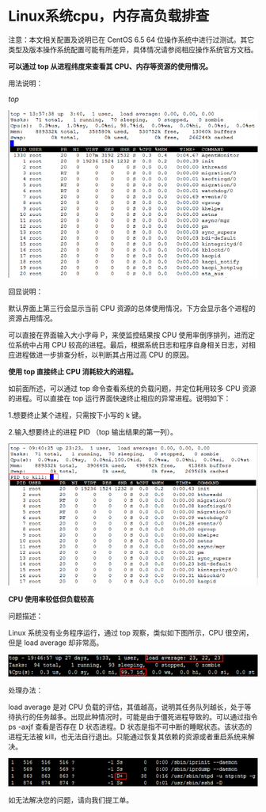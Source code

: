 # Linux系统cpu，内存高负载排查



注意：本文相关配置及说明已在 CentOS 6.5 64 位操作系统中进行过测试。其它类型及版本操作系统配置可能有所差异，具体情况请参阅相应操作系统官方文档。



**可以通过 top 从进程纬度来查看其 CPU、内存等资源的使用情况。**

用法说明：

*top*

![](https://github.com/jdcloudcom/cn/blob/cn-VirtualMachine-Linux/image/Elastic-Compute/Virtual-Machine/Linux/Linux%E7%B3%BB%E7%BB%9Fcpu%EF%BC%8C%E5%86%85%E5%AD%98%E9%AB%98%E8%B4%9F%E8%BD%BD%E6%8E%92%E6%9F%A501.png)

回显说明：

默认界面上第三行会显示当前 CPU 资源的总体使用情况，下方会显示各个进程的资源占用情况。

可以直接在界面输入大小字母 P，来使监控结果按 CPU 使用率倒序排列，进而定位系统中占用 CPU 较高的进程。最后，根据系统日志和程序自身相关日志，对相应进程做进一步排查分析，以判断其占用过高 CPU 的原因。

**使用 top 直接终止 CPU 消耗较大的进程。**

如前面所述，可以通过 top 命令查看系统的负载问题，并定位耗用较多 CPU 资源的进程。可以直接在 top 运行界面快速终止相应的异常进程。说明如下：

1.想要终止某个进程，只需按下小写的 k 键。

2.输入想要终止的进程 PID （top 输出结果的第一列）。

![](https://github.com/jdcloudcom/cn/blob/cn-VirtualMachine-Linux/image/Elastic-Compute/Virtual-Machine/Linux/Linux%E7%B3%BB%E7%BB%9Fcpu%EF%BC%8C%E5%86%85%E5%AD%98%E9%AB%98%E8%B4%9F%E8%BD%BD%E6%8E%92%E6%9F%A502.png)

**CPU 使用率较低但负载较高**

问题描述：

Linux 系统没有业务程序运行，通过 top 观察，类似如下图所示，CPU 很空闲，但是 load average 却非常高。

![](https://github.com/jdcloudcom/cn/blob/cn-VirtualMachine-Linux/image/Elastic-Compute/Virtual-Machine/Linux/Linux%E7%B3%BB%E7%BB%9Fcpu%EF%BC%8C%E5%86%85%E5%AD%98%E9%AB%98%E8%B4%9F%E8%BD%BD%E6%8E%92%E6%9F%A503.png)

处理办法：

load average 是对 CPU 负载的评估，其值越高，说明其任务队列越长，处于等待执行的任务越多。出现此种情况时，可能是由于僵死进程导致的。可以通过指令 ps -axjf  查看是否存在 D 状态进程。D 状态是指不可中断的睡眠状态。该状态的进程无法被 kill，也无法自行退出。只能通过恢复其依赖的资源或者重启系统来解决。

![](https://github.com/jdcloudcom/cn/blob/cn-VirtualMachine-Linux/image/Elastic-Compute/Virtual-Machine/Linux/Linux%E7%B3%BB%E7%BB%9Fcpu%EF%BC%8C%E5%86%85%E5%AD%98%E9%AB%98%E8%B4%9F%E8%BD%BD%E6%8E%92%E6%9F%A504.png)

如无法解决您的问题，请向我们提工单。